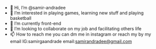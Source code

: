 - 👋 Hi, I’m @samir-andradee
- 👀 I’m interested in playing games, learning new stuff and playing basketball
- 🌱 I’m currently front-end
- 💞️ I’m looking to collaborate on my job and facilitating others life
- 📫 How to reach me you can dm me in instagram or reach my by my email
IG:samirgaandrade email:samirandradee@gmail.com

<!---
samir-andradee/samir-andradee is a ✨ special ✨ repository because its `README.md` (this file) appears on your GitHub profile.
You can click the Preview link to take a look at your changes.
--->
